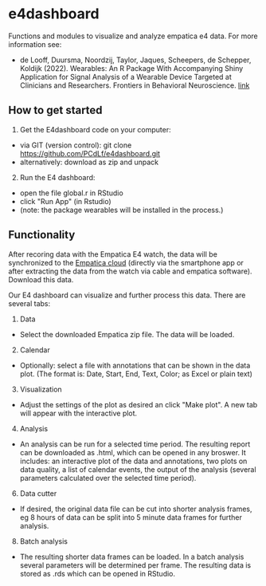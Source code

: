 # e4dashboard

Functions and modules to visualize and analyze empatica e4 data. For more information see:
- de Looff, Duursma, Noordzij, Taylor, Jaques, Scheepers, de Schepper, Koldijk (2022). Wearables: An R Package With Accompanying Shiny Application for Signal Analysis of a Wearable Device Targeted at Clinicians and Researchers. Frontiers in Behavioral Neuroscience. [link](https://www.frontiersin.org/articles/10.3389/fnbeh.2022.856544/full) 


## How to get started

1) Get the E4dashboard code on your computer:
  - via GIT (version control): git clone https://github.com/PCdLf/e4dashboard.git
  - alternatively: download as zip and unpack

2) Run the E4 dashboard:
  - open the file global.r in RStudio
  - click "Run App" (in Rstudio)
  - (note: the package wearables will be installed in the process.)

## Functionality

After recoring data with the Empatica E4 watch, the data will be synchronized to the [Empatica cloud](https://www.empatica.com/connect/login.php) (directly via the smartphone app or after extracting the data from the watch via cable and empatica software). Download this data.


Our E4 dashboard can visualize and further process this data. There are several tabs:

1) Data
- Select the downloaded Empatica zip file. The data will be loaded.

2) Calendar
- Optionally: select a file with annotations that can be shown in the data plot. (The format is: Date, Start, End, Text, Color; as Excel or plain text)

3) Visualization
- Adjust the settings of the plot as desired an click "Make plot". A new tab will appear with the interactive plot.

4) Analysis
- An analysis can be run for a selected time period. The resulting report can be downloaded as .html, which can be opened in any broswer. It includes: an interactive plot of the data and annotations, two plots on data quality, a list of calendar events, the output of the analysis (several parameters calculated over the selected time period).

6) Data cutter
- If desired, the original data file can be cut into shorter analysis frames, eg 8 hours of data can be split into 5 minute data frames for further analysis.

8) Batch analysis
- The resulting shorter data frames can be loaded. In a batch analysis several parameters will be determined per frame. The resulting data is stored as .rds which can be opened in RStudio.

